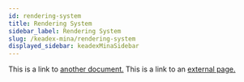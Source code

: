 ```yaml
---
id: rendering-system
title: Rendering System
sidebar_label: Rendering System
slug: /keadex-mina/rendering-system
displayed_sidebar: keadexMinaSidebar
---
```


This is a link to [another document.](doc3.md) This is a link to an [external page.](http://www.example.com/)
